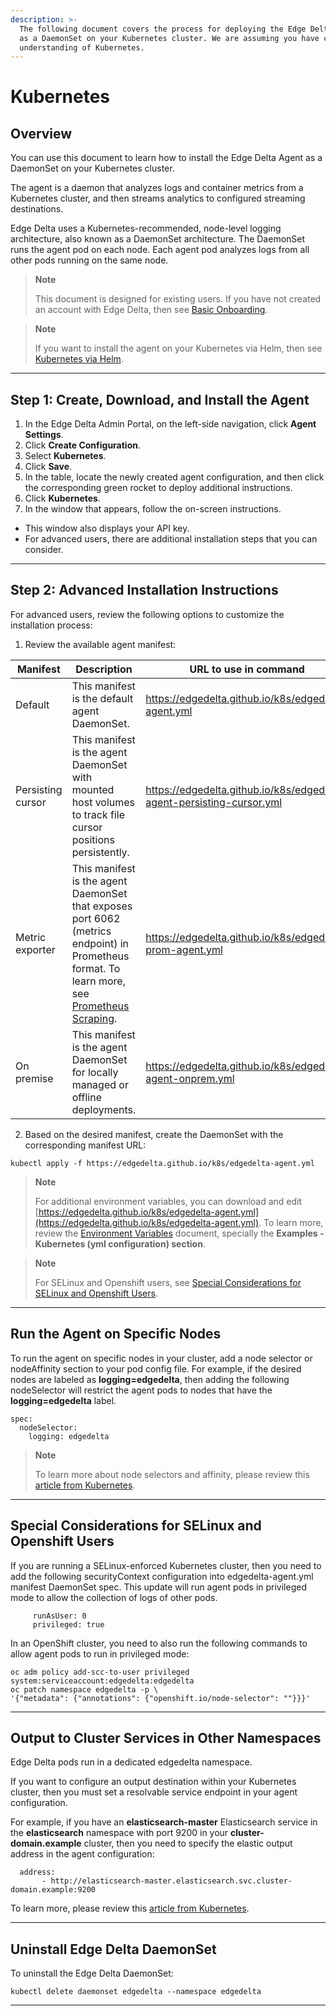 ```yaml
---
description: >-
  The following document covers the process for deploying the Edge Delta agent
  as a DaemonSet on your Kubernetes cluster. We are assuming you have conceptual
  understanding of Kubernetes.
---
```


# Kubernetes

## Overview

You can use this document to learn how to install the Edge Delta Agent as a DaemonSet on your Kubernetes cluster.

The agent is a daemon that analyzes logs and container metrics from a Kubernetes cluster, and then streams analytics to configured streaming destinations.

Edge Delta uses a Kubernetes-recommended, node-level logging architecture, also known as a DaemonSet architecture. The DaemonSet runs the agent pod on each node. Each agent pod analyzes logs from all other pods running on the same node.

> **Note**
>
> This document is designed for existing users. If you have not created an account with Edge Delta, then see [Basic Onboarding](../basic-onboarding.md).

> **Note**
>
> If you want to install the agent on your Kubernetes via Helm, then see [Kubernetes via Helm](helm.md).

***

## Step 1: Create, Download, and Install the Agent

1. In the Edge Delta Admin Portal, on the left-side navigation, click **Agent Settings**.
2. Click **Create Configuration**.
3. Select **Kubernetes**.
4. Click **Save**.  
5. In the table, locate the newly created agent configuration, and then click the corresponding green rocket to deploy additional instructions.
6. Click **Kubernetes**.
7. In the window that appears, follow the on-screen instructions.
  - This window also displays your API key.
  - For advanced users, there are additional installation steps that you can consider.

***

## Step 2: Advanced Installation Instructions

For advanced users, review the following options to customize the installation process:


<!--

## Step 1: Install the Agent

1. Create a Kubernetes namespace:

```
kubectl create namespace edgedelta
```

2. Create a kube secret that contains your API token.

```
kubectl create secret generic ed-api-key \
    --namespace=edgedelta \
    --from-literal=ed-api-key="(log in to view API tokens)"
```

-->

1. Review the available agent manifest:

| Manifest          | Description                                                                                                                                                                          | URL to use in command                                                 |
|-------------------|--------------------------------------------------------------------------------------------------------------------------------------------------------------------------------------|-----------------------------------------------------------------------|
| Default           | This manifest is the default agent DaemonSet.                                                                                                                                        | https://edgedelta.github.io/k8s/edgedelta-agent.yml                   |
| Persisting cursor | This manifest is the agent DaemonSet with mounted host volumes to track file cursor positions persistently.                                                                          | https://edgedelta.github.io/k8s/edgedelta-agent-persisting-cursor.yml |
| Metric exporter   | This manifest is the agent DaemonSet that exposes port 6062 (metrics endpoint) in Prometheus format. To learn more, see [Prometheus Scraping](../appendices/prometheus-scraping.md). | https://edgedelta.github.io/k8s/edgedelta-prom-agent.yml              |
| On premise        | This manifest is the agent DaemonSet for locally managed or offline deployments.                                                                                                     | https://edgedelta.github.io/k8s/edgedelta-agent-onprem.yml            |


2. Based on the desired manifest, create the DaemonSet with the corresponding manifest URL:

```
kubectl apply -f https://edgedelta.github.io/k8s/edgedelta-agent.yml
```

> **Note**
>
> For additional environment variables, you can download and edit [https://edgedelta.github.io/k8s/edgedelta-agent.yml](https://edgedelta.github.io/k8s/edgedelta-agent.yml). To learn more, review the [Environment Variables](https://docs.edgedelta.com/installation/environment-variables/) document, specially the **Examples - Kubernetes (yml configuration) section**.

<!--


5. Review the status of the Edge Delta container:

```
kubectl get pods --namespace=edgedelta
```

6. When the name of the pod is running the agent, run the following command to see the agent logs:

```
kubectl logs <pod_name> -n edgedelta
```

-->

> **Note**
>
> For SELinux and Openshift users, see [Special Considerations for SELinux and Openshift Users](#special-considerations-for-selinux-and-openshift-users).

***

## Run the Agent on Specific Nodes

To run the agent on specific nodes in your cluster, add a node selector or nodeAffinity section to your pod config file. For example, if the desired nodes are labeled as **logging=edgedelta**, then adding the following nodeSelector will restrict the agent pods to nodes that have the **logging=edgedelta** label.

```
spec:
  nodeSelector:
    logging: edgedelta
```

> **Note**
>
> To learn more about node selectors and affinity, please review this [article from Kubernetes](https://kubernetes.io/docs/concepts/scheduling-eviction/assign-pod-node/).


***

## Special Considerations for SELinux and Openshift Users

If you are running a SELinux-enforced Kubernetes cluster, then you need to add the following securityContext configuration into edgedelta-agent.yml manifest DaemonSet spec. This update will run agent pods in privileged mode to allow the collection of logs of other pods.

```
     runAsUser: 0
     privileged: true
```

In an OpenShift cluster, you need to also run the following commands to allow agent pods to run in privileged mode:

```
oc adm policy add-scc-to-user privileged system:serviceaccount:edgedelta:edgedelta
oc patch namespace edgedelta -p \
'{"metadata": {"annotations": {"openshift.io/node-selector": ""}}}'
```

***

## Output to Cluster Services in Other Namespaces

Edge Delta pods run in a dedicated edgedelta namespace.

If you want to configure an output destination within your Kubernetes cluster, then you must set a resolvable service endpoint in your agent configuration.

For example, if you have an **elasticsearch-master** Elasticsearch service in the **elasticsearch** namespace with port 9200 in your **cluster-domain.example** cluster, then you need to specify the elastic output address in the agent configuration:


```text
  address:
       - http://elasticsearch-master.elasticsearch.svc.cluster-domain.example:9200
```

To learn more, please review this [article from Kubernetes](https://kubernetes.io/docs/concepts/services-networking/dns-pod-service/#a-aaaa-records).

***

## Uninstall Edge Delta DaemonSet

To uninstall the Edge Delta DaemonSet:

```
kubectl delete daemonset edgedelta --namespace edgedelta
```

***

